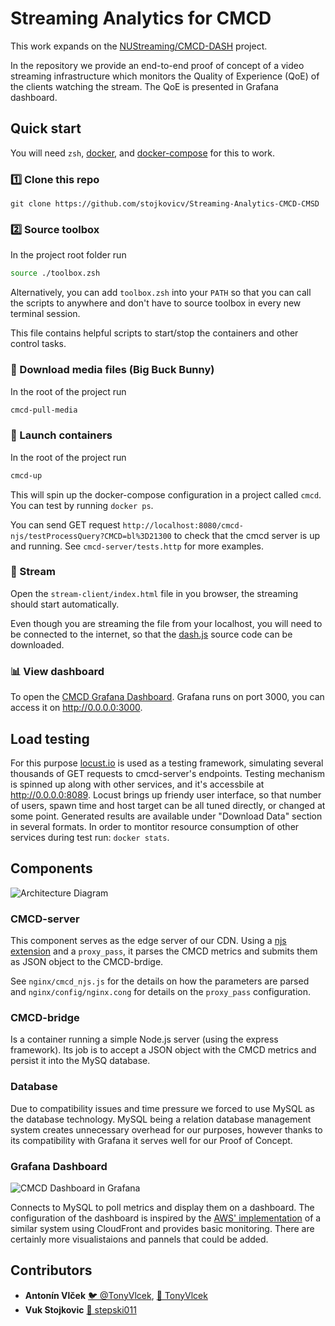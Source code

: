 # Streaming Analytics for CMCD

This work expands on the [NUStreaming/CMCD-DASH](https://github.com/NUStreaming/CMCD-DASH) project.

In the repository we provide an end-to-end proof of concept of a video streaming infrastructure which monitors the Quality of Experience (QoE) of the clients watching the stream. The QoE is presented in Grafana dashboard.


## Quick start

You will need `zsh`, [docker](https://docs.docker.com/get-docker/), and [docker-compose](https://docs.docker.com/compose/install/) for this to work.

### 1️⃣ Clone this repo
```
git clone https://github.com/stojkovicv/Streaming-Analytics-CMCD-CMSD
```

### 2️⃣ Source toolbox
In the project root folder run
```bash
source ./toolbox.zsh
```

Alternatively, you can add `toolbox.zsh` into your `PATH` so that you can call the scripts to anywhere and don't have to source toolbox in every new terminal session.

This file contains helpful scripts to start/stop the containers and other control tasks.

### 🐇 Download media files (Big Buck Bunny)
In the root of the project run
```bash
cmcd-pull-media
```

### 🚀 Launch containers
In the root of the project run
```bash
cmcd-up
```

This will spin up the docker-compose configuration in a project called `cmcd`. You can test by running `docker ps`.

You can send GET request `http://localhost:8080/cmcd-njs/testProcessQuery?CMCD=bl%3D21300` to check that the cmcd server is up and running. See `cmcd-server/tests.http` for more examples.

### 🎉 Stream
Open the `stream-client/index.html` file in you browser, the streaming should start automatically.

Even though you are streaming the file from your localhost, you will need to be connected to the internet, so that the [dash.js](https://github.com/Dash-Industry-Forum/dash.js) source code can be downloaded.

### 📊 View dashboard
To open the [CMCD Grafana Dashboard](http://0.0.0.0:3000/d/rivvtDJVz/cmcd). Grafana runs on port 3000, you can access it on http://0.0.0.0:3000.

## Load testing
For this purpose [locust.io](https://locust.io/) is used as a testing framework, simulating several thousands of GET requests to cmcd-server's endpoints.
Testing mechanism is spinned up along with other services, and it's accessbile at http://0.0.0.0:8089. Locust brings up friendy user interface, so that number of users, spawn time and host target can be all tuned directly, or changed at some point. Generated results are available under "Download Data" section in several formats. In order to montitor resource consumption of other services during test run: `docker stats`.

## Components
![Architecture Diagram](./docs/assets/architecture.png)

### CMCD-server

This component serves as the edge server of our CDN. Using a [njs extension](https://nginx.org/en/docs/njs/) and a `proxy_pass`, it parses the CMCD metrics and submits them as JSON object to the CMCD-brdige.

See `nginx/cmcd_njs.js` for the details on how the parameters are parsed and `nginx/config/nginx.cong` for details on the `proxy_pass` configuration.

### CMCD-bridge
Is a container running a simple Node.js server (using the express framework). Its job is to accept a JSON object with the CMCD metrics and persist it into the MySQ database.

### Database
Due to compatibility issues and time pressure we forced to use MySQL as the database technology. MySQL being a relation database management system creates unnecessary overhead for our purposes, however thanks to its compatibility with Grafana it serves well for our Proof of Concept.

### Grafana Dashboard
![CMCD Dashboard in Grafana](./docs/assets/grafana-dashboard.png)

Connects to MySQL to poll metrics and display them on a dashboard. The configuration of the dashboard is inspired by the [AWS' implementation](https://github.com/aws-samples/cloudfront-cmcd-realtime-dashboard) of a similar system using CloudFront and provides basic monitoring. There are certainly more visualistaions and pannels that could be added.

## Contributors
- **Antonín Vlček** [🐦 @TonyVlcek](https://twitter.com/TonyVlcek), [🐙 TonyVlcek](https://github.com/TonyVlcek)
- **Vuk Stojkovic** [🐙 stepski011](https://github.com/stepski011)
